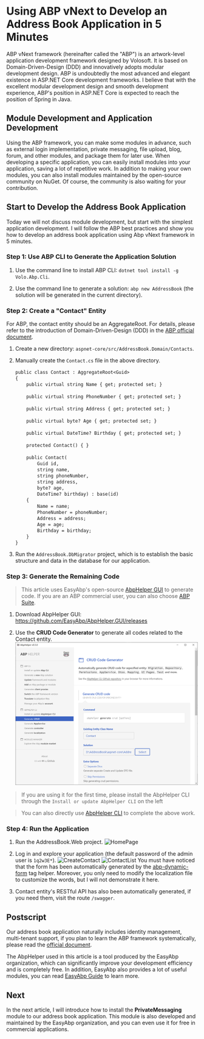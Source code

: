 # Using ABP vNext to Develop an Address Book Application in 5 Minutes

ABP vNext framework (hereinafter called the "ABP") is an artwork-level application development framework designed by Volosoft. It is based on Domain-Driven-Design (DDD) and innovatively adopts modular development design. ABP is undoubtedly the most advanced and elegant existence in ASP.NET Core development frameworks. I believe that with the excellent modular development design and smooth development experience, ABP's position in ASP.NET Core is expected to reach the position of Spring in Java.

## Module Development and Application Development

Using the ABP framework, you can make some modules in advance, such as external login implementation, private messaging, file upload, blog, forum, and other modules, and package them for later use. When developing a specific application, you can easily install modules into your application, saving a lot of repetitive work. In addition to making your own modules, you can also install modules maintained by the open-source community on NuGet. Of course, the community is also waiting for your contribution.

## Start to Develop the Address Book Application

Today we will not discuss module development, but start with the simplest application development. I will follow the ABP best practices and show you how to develop an address book application using Abp vNext framework in 5 minutes.

### Step 1: Use ABP CLI to Generate the Application Solution

1. Use the command line to install ABP CLI: `dotnet tool install -g Volo.Abp.Cli`.

2. Use the command line to generate a solution: `abp new AddressBook` (the solution will be generated in the current directory).

### Step 2: Create a "Contact" Entity

For ABP, the contact entity should be an AggregateRoot. For details, please refer to the introduction of Domain-Driven-Design (DDD) in the [ABP official document](https://docs.abp.io/en/abp/latest/Domain-Driven-Design).

1. Create a new directory: `aspnet-core/src/AddressBook.Domain/Contacts`.

2. Manually create the `Contact.cs` file in the above directory.

    ```
    public class Contact : AggregateRoot<Guid>
    {
        public virtual string Name { get; protected set; }
        
        public virtual string PhoneNumber { get; protected set; }
        
        public virtual string Address { get; protected set; }
        
        public virtual byte? Age { get; protected set; }
        
        public virtual DateTime? Birthday { get; protected set; }
        
        protected Contact() { }

        public Contact(
            Guid id,
            string name,
            string phoneNumber,
            string address,
            byte? age,
            DateTime? birthday) : base(id)
        {
            Name = name;
            PhoneNumber = phoneNumber;
            Address = address;
            Age = age;
            Birthday = birthday;
        }
    }
    ```

3. Run the `AddressBook.DbMigrator` project, which is to establish the basic structure and data in the database for our application.

### Step 3: Generate the Remaining Code

> This article uses EasyAbp's open-source [AbpHelper GUI](https://easyabp.io/abphelper/AbpHelper.GUI) to generate code. If you are an ABP commercial user, you can also choose [ABP Suite](https://commercial.abp.io/tools/suite).

1. Download AbpHelper GUI: https://github.com/EasyAbp/AbpHelper.GUI/releases

2. Use the **CRUD Code Generator** to generate all codes related to the Contact entity.
![CrudCodeGenerator](images/CrudCodeGenerator.png)

> If you are using it for the first time, please install the AbpHelper CLI through the `Install or update AbpHelper CLI` on the left

> You can also directly use [AbpHelper CLI](https://easyabp.io/abphelper/AbpHelper.CLI) to complete the above work.

### Step 4: Run the Application

1. Run the AddressBook.Web project.
![HomePage](images/HomePage.png)

2. Log in and explore your application (the default password of the admin user is `1q2w3E*`).
![CreateContact](images/CreateContact.png)
![ContactList](images/ContactList.png)
You must have noticed that the form has been automatically generated by the [abp-dynamic-form](https://docs.abp.io/en/abp/latest/UI/AspNetCore/Tag-Helpers/Dynamic-Forms) tag helper. Moreover, you only need to modify the localization file to customize the words, but I will not demonstrate it here.

3. Contact entity's RESTful API has also been automatically generated, if you need them, visit the route `/swagger`.

## Postscript

Our address book application naturally includes identity management, multi-tenant support, if you plan to learn the ABP framework systematically, please read the [official document](https://docs.abp.io).

The AbpHelper used in this article is a tool produced by the EasyAbp organization, which can significantly improve your development efficiency and is completely free. In addition, EasyAbp also provides a lot of useful modules, you can read [EasyAbp Guide](https://github.com/EasyAbp/EasyAbpGuide) to learn more.

## Next

In the next article, I will introduce how to install the **PrivateMessaging** module to our address book application. This module is also developed and maintained by the EasyAbp organization, and you can even use it for free in commercial applications.